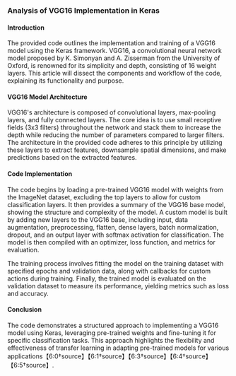 ### Analysis of VGG16 Implementation in Keras

#### Introduction
The provided code outlines the implementation and training of a VGG16 model using the Keras framework. VGG16, a convolutional neural network model proposed by K. Simonyan and A. Zisserman from the University of Oxford, is renowned for its simplicity and depth, consisting of 16 weight layers. This article will dissect the components and workflow of the code, explaining its functionality and purpose.

#### VGG16 Model Architecture
VGG16's architecture is composed of convolutional layers, max-pooling layers, and fully connected layers. The core idea is to use small receptive fields (3x3 filters) throughout the network and stack them to increase the depth while reducing the number of parameters compared to larger filters. The architecture in the provided code adheres to this principle by utilizing these layers to extract features, downsample spatial dimensions, and make predictions based on the extracted features.

#### Code Implementation

The code begins by loading a pre-trained VGG16 model with weights from the ImageNet dataset, excluding the top layers to allow for custom classification layers. It then provides a summary of the VGG16 base model, showing the structure and complexity of the model. A custom model is built by adding new layers to the VGG16 base, including input, data augmentation, preprocessing, flatten, dense layers, batch normalization, dropout, and an output layer with softmax activation for classification. The model is then compiled with an optimizer, loss function, and metrics for evaluation.

The training process involves fitting the model on the training dataset with specified epochs and validation data, along with callbacks for custom actions during training. Finally, the trained model is evaluated on the validation dataset to measure its performance, yielding metrics such as loss and accuracy.

#### Conclusion
The code demonstrates a structured approach to implementing a VGG16 model using Keras, leveraging pre-trained weights and fine-tuning it for specific classification tasks. This approach highlights the flexibility and effectiveness of transfer learning in adapting pre-trained models for various applications【6:0†source】【6:1†source】【6:3†source】【6:4†source】【6:5†source】.
